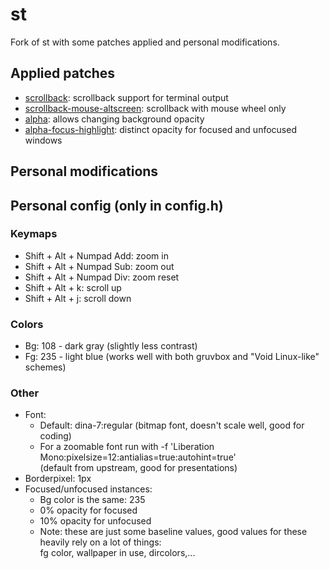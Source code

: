 # st

Fork of st with some patches applied and personal modifications.

## Applied patches

* [scrollback](https://st.suckless.org/patches/scrollback/): scrollback support for terminal output
* [scrollback-mouse-altscreen](https://st.suckless.org/patches/scrollback/): scrollback with mouse wheel only
* [alpha](https://st.suckless.org/patches/alpha/): allows changing background opacity
* [alpha-focus-highlight](https://st.suckless.org/patches/alpha_focus_highlight/): distinct opacity for focused and unfocused windows

## Personal modifications



## Personal config (only in config.h)

### Keymaps

* Shift + Alt + Numpad Add: zoom in
* Shift + Alt + Numpad Sub: zoom out
* Shift + Alt + Numpad Div: zoom reset
* Shift + Alt + k: scroll up
* Shift + Alt + j: scroll down

### Colors

* Bg: 108 - dark gray (slightly less contrast)
* Fg: 235 - light blue (works well with both gruvbox and "Void Linux-like" schemes)

### Other

* Font:
  * Default: dina-7:regular (bitmap font, doesn't scale well, good for coding)
  * For a zoomable font run with -f 'Liberation Mono:pixelsize=12:antialias=true:autohint=true'<br>(default from upstream, good for presentations)
* Borderpixel: 1px
* Focused/unfocused instances:
  * Bg color is the same: 235
  * 0% opacity for focused
  * 10% opacity for unfocused
  * Note: these are just some baseline values, good values for these heavily rely on a lot of things:<br>fg color, wallpaper in use, dircolors,...

